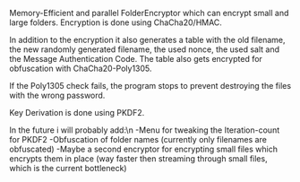 Memory-Efficient and parallel FolderEncryptor which can encrypt small and large folders.
Encryption is done using ChaCha20/HMAC. 

In addition to the encryption it also generates a table with the old filename, 
the new randomly generated filename, the used nonce, the used salt and the 
Message Authentication Code. The table also gets encrypted for obfuscation 
with ChaCha20-Poly1305.

If the Poly1305 check fails, the program stops to prevent destroying the files 
with the wrong password.

Key Derivation is done using PKDF2.

In the future i will probably add:\n
-Menu for tweaking the Iteration-count for PKDF2
-Obfuscation of folder names (currently only filenames are obfuscated)
-Maybe a second encryptor for encrypting small files which encrypts them in place 
  (way faster then streaming through small files, which is the current bottleneck)
